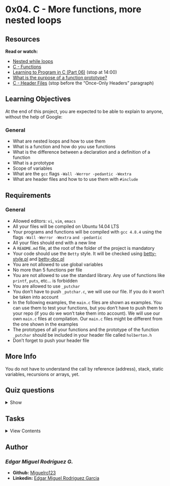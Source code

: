 # 0x04. C - More functions, more nested loops

## Resources

**Read or watch:**

- [Nested while loops](https://www.youtube.com/watch?v=Z3iGeQ1gIss)
- [C - Functions](https://www.tutorialspoint.com/cprogramming/c_functions.htm)
- [Learning to Program in C (Part 06)](https://www.youtube.com/watch?v=qMlnFwYdqIw) (stop at 14:00)
- [What is the purpose of a function prototype?](https://www.geeksforgeeks.org/what-is-the-purpose-of-a-function-prototype/)
- [C - Header Files](https://www.tutorialspoint.com/cprogramming/c_header_files.htm) (stop before the “Once-Only Headers” paragraph)

## Learning Objectives

At the end of this project, you are expected to be able to explain to anyone, without the help of Google:

### General

- What are nested loops and how to use them
- What is a function and how do you use functions
- What is the difference between a declaration and a definition of a function
- What is a prototype
- Scope of variables
- What are the `gcc` flags `-Wall -Werror -pedantic -Wextra`
- What are header files and how to to use them with `#include`

## Requirements

### General

- Allowed editors: `vi`, `vim`, `emacs`
- All your files will be compiled on Ubuntu 14.04 LTS
- Your programs and functions will be compiled with `gcc 4.8.4` using the flags `-Wall` `-Werror -Wextra` `and -pedantic`
- All your files should end with a new line
- A `README.md` file, at the root of the folder of the project is mandatory
- Your code should use the `Betty` style. It will be checked using [betty-style.pl](https://github.com/holbertonschool/Betty/blob/master/betty-style.pl) and [betty-doc.pl](https://github.com/holbertonschool/Betty/blob/master/betty-doc.pl)
- You are not allowed to use global variables
- No more than 5 functions per file
- You are not allowed to use the standard library. Any use of functions like `printf`, `puts`, etc… is forbidden
- You are allowed to use `_putchar`
- You don’t have to push `_putchar.c`, we will use our file. If you do it won’t be taken into account
- In the following examples, the `main.c` files are shown as examples. You can use them to test your functions, but you don’t have to push them to your repo (if you do we won’t take them into account). We will use our own `main.c` files at compilation. Our `main.c` files might be different from the one shown in the examples
- The prototypes of all your functions and the prototype of the function `_putchar` should be included in your header file called `holberton.h`
- Don’t forget to push your header file

## More Info

You do not have to understand the call by reference (address), stack, static variables, recursions or arrays, yet.

## Quiz questions

<details>
<summary>Show</summary>
  
### Question #0

What is the output of the following piece of code?
```
int i;

for (i = 48; i < 58; i++)
{
    printf("%c", i);
}
```
- [ ] 48495051525354555657
- [x] 0123456789
- [ ] Holberton

### Question #1

What is the output of the following piece of code?
```
int i;

i = 0;
while (i < 10)
{
    printf("%d", i % 2);
    i++;
}
```
- [x] 0101010101
- [ ] 0123456789
- [ ] 1010101010

### Question #2

What is the output of the following piece of code?
```
int i;

for (i = 0; i < 10; i++)
{
    printf("%d", i * 2);
}
```
- [ ] 0123456789
- [ ] 2468101214161820
- [x] 024681012141618

### Question #3

What is the output of the following piece of code?
```
int i;

i = 0;
while (i < 10)
{
    i++;
    printf("%d", i / 2);
}
```
- [ ] 0011223344
- [ ] 0123456789
- [x] 0112233445

### Question #4

What is the output of the following piece of code?
```
int i;

i = -9;
while (i < 0)
{
    printf("%d", -i);
    i++;
}
```
- [ ] 9876543210
- [x] 987654321
- [ ] -9-8-7-6-5-4-3-2-10
- [ ] -9-8-7-6-5-4-3-2-1

### Question #5

What is the output of the following piece of code?
```
int i;

i = 9;
while (i--)
{
    printf("%d", i);
}
```

- [ ] 87654321
- [x] 876543210
- [ ] 9876543210
- [ ] 987654321

### Question #6

What is the output of the following piece of code?
```
int i;

i = 9;
while (--i)
{
    printf("%d", i);
}
```
- [x] 87654321
- [ ] 9876543210
- [ ] 876543210
- [ ] 987654321

### Question #7

What is the return value of the following function?
```
int some_function(void)
{
    printf("%d", 12);
    return (98);
}
```
- [ ] 12
- [x] 98
- [ ] 402

### Question #8

What is the return value of the following function?
```
int some_function(void)
{
    int i;

    for (i = 0; i < 10; i++)
    {
        printf("%d", i);
    }
    return(i);
}
```
- [ ] 0
- [ ] 9
- [x] 10
- [ ] 0123456789

</details>

## Tasks

<details>
<summary>View Contents</summary>



</details>

## Author
### _Edgar Miguel Rodríguez G._

- **Github:** [Miguelro123](https://github.com/Miguelro123) 
- **Linkedin:** [Edgar Miguel Rodriguez Garcia](https://www.linkedin.com/in/edgar-miguel-rodriguez-garcia-20a5281a2/)
